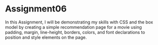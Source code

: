 # Assignment06
In this Assignment, I will be demonstrating my skills with CSS and the box model by creating a simple recommendation page for a movie using padding, margin, line-height, borders, colors, and font declarations to position and style elements on the page.
